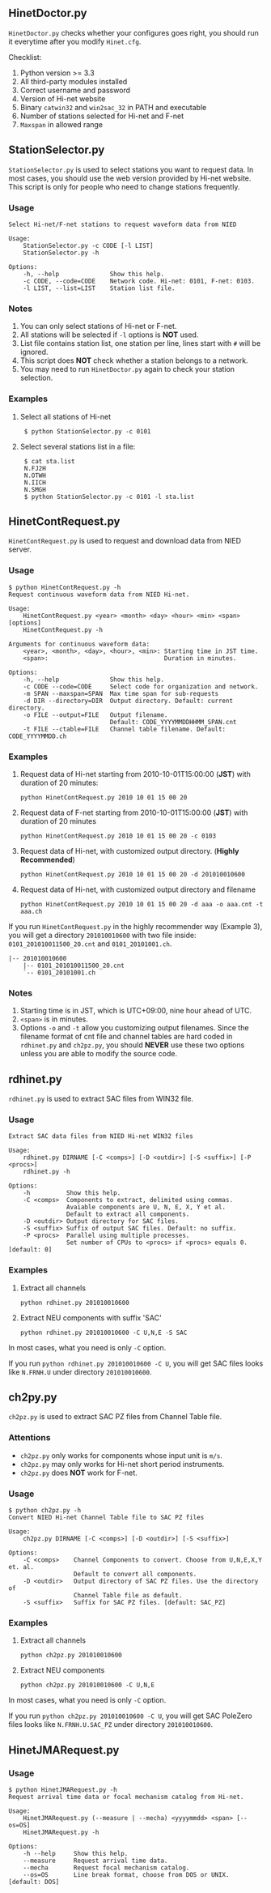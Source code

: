 ## HinetDoctor.py ##

`HinetDoctor.py` checks whether your configures goes right, you should run it
everytime after you modify `Hinet.cfg`.

Checklist:

1. Python version >= 3.3
2. All third-party modules installed
3. Correct username and password
4. Version of Hi-net website
5. Binary `catwin32` and `win2sac_32` in PATH and executable
6. Number of stations selected for Hi-net and F-net
7. `Maxspan` in allowed range

## StationSelector.py ##

`StationSelector.py` is used to select stations you want to request data.
In most cases, you should use the web version provided by Hi-net website.
This script is only for people who need to change stations frequently.

### Usage ###

```
Select Hi-net/F-net stations to request waveform data from NIED

Usage:
    StationSelector.py -c CODE [-l LIST]
    StationSelector.py -h

Options:
    -h, --help              Show this help.
    -c CODE, --code=CODE    Network code. Hi-net: 0101, F-net: 0103.
    -l LIST, --list=LIST    Station list file.
```

### Notes ###

1. You can only select stations of Hi-net or F-net.
2. All stations will be selected if `-l` options is **NOT** used.
3. List file contains station list, one station per line, lines start with `#` will be ignored.
4. This script does **NOT** check whether a station belongs to a network.
5. You may need to run `HinetDoctor.py` again to check your station selection.

### Examples ###

1. Select all stations of Hi-net

        $ python StationSelector.py -c 0101

2. Select several stations list in a file:

        $ cat sta.list
        N.FJ2H
        N.OTWH
        N.IICH
        N.SMGH
        $ python StationSelector.py -c 0101 -l sta.list


## HinetContRequest.py ##

`HinetContRequest.py` is used to request and download data from NIED server.

### Usage ###

```
$ python HinetContRequest.py -h
Request continuous waveform data from NIED Hi-net.

Usage:
    HinetContRequest.py <year> <month> <day> <hour> <min> <span> [options]
    HinetContRequest.py -h

Arguments for continuous waveform data:
    <year>, <month>, <day>, <hour>, <min>: Starting time in JST time.
    <span>:                                Duration in minutes.

Options:
    -h, --help              Show this help.
    -c CODE --code=CODE     Select code for organization and network.
    -m SPAN --maxspan=SPAN  Max time span for sub-requests
    -d DIR --directory=DIR  Output directory. Default: current directory.
    -o FILE --output=FILE   Output filename.
                            Default: CODE_YYYYMMDDHHMM_SPAN.cnt
    -t FILE --ctable=FILE   Channel table filename. Default: CODE_YYYYMMDD.ch
```

### Examples ###

1.  Request data of Hi-net starting from 2010-10-01T15:00:00 (**JST**)
    with duration of 20 minutes:

        python HinetContRequest.py 2010 10 01 15 00 20

2.  Request data of F-net starting from 2010-10-01T15:00:00 (**JST**)
    with duration of 20 minutes

        python HinetContRequest.py 2010 10 01 15 00 20 -c 0103

3.  Request data of Hi-net, with customized output directory. (**Highly Recommended**)

        python HinetContRequest.py 2010 10 01 15 00 20 -d 201010010600

4.  Request data of Hi-net, with customized output directory and filename

        python HinetContRequest.py 2010 10 01 15 00 20 -d aaa -o aaa.cnt -t aaa.ch

If you run `HinetContRequest.py` in the highly recommender way (Example 3),
you will get a directory `201010010600` with two file inside:
`0101_201010011500_20.cnt` and `0101_20101001.ch`.

    |-- 201010010600
        |-- 0101_201010011500_20.cnt
        `-- 0101_20101001.ch

### Notes ###

1. Starting time is in JST, which is UTC+09:00, nine hour ahead of UTC.
2. `<span>` is in minutes.
3. Options `-o` and `-t` allow you customizing output filenames.
   Since the filename format of cnt file and channel tables are
   hard coded in `rdhinet.py` and `ch2pz.py`, you should **NEVER**
   use these two options unless you are able to modify the source code.

## rdhinet.py ##

`rdhinet.py` is used to extract SAC files from WIN32 file.

### Usage ###

```
Extract SAC data files from NIED Hi-net WIN32 files

Usage:
    rdhinet.py DIRNAME [-C <comps>] [-D <outdir>] [-S <suffix>] [-P <procs>]
    rdhinet.py -h

Options:
    -h          Show this help.
    -C <comps>  Components to extract, delimited using commas.
                Avaiable components are U, N, E, X, Y et al.
                Default to extract all components.
    -D <outdir> Output directory for SAC files.
    -S <suffix> Suffix of output SAC files. Default: no suffix.
    -P <procs>  Parallel using multiple processes.
                Set number of CPUs to <procs> if <procs> equals 0. [default: 0]
```

### Examples ###

1.  Extract all channels

        python rdhinet.py 201010010600

2.  Extract NEU components with suffix 'SAC'

        python rdhinet.py 201010010600 -C U,N,E -S SAC

In most cases, what you need is only `-C` option.

If you run `python rdhinet.py 201010010600 -C U`, you will get SAC files
looks like `N.FRNH.U` under directory `201010010600`.

## ch2py.py ##

`ch2pz.py` is used to extract SAC PZ files from Channel Table file.

### Attentions ###

- `ch2pz.py` only works for components whose input unit is `m/s`.
- `ch2pz.py` may only works for Hi-net short period instruments.
- `ch2pz.py` does **NOT** work for F-net.

### Usage ###

```
$ python ch2pz.py -h
Convert NIED Hi-net Channel Table file to SAC PZ files

Usage:
    ch2pz.py DIRNAME [-C <comps>] [-D <outdir>] [-S <suffix>]

Options:
    -C <comps>    Channel Components to convert. Choose from U,N,E,X,Y et. al.
                  Default to convert all components.
    -D <outdir>   Output directory of SAC PZ files. Use the directory of
                  Channel Table file as default.
    -S <suffix>   Suffix for SAC PZ files. [default: SAC_PZ]
```

### Examples ###

1.  Extract all channels

        python ch2pz.py 201010010600

2.  Extract NEU components

        python ch2pz.py 201010010600 -C U,N,E

In most cases, what you need is only `-C` option.

If you run `python ch2pz.py 201010010600 -C U`, you will get SAC PoleZero
files looks like `N.FRNH.U.SAC_PZ` under directory `201010010600`.


## HinetJMARequest.py

### Usage

```
$ python HinetJMARequest.py -h
Request arrival time data or focal mechanism catalog from Hi-net.

Usage:
    HinetJMARequest.py (--measure | --mecha) <yyyymmdd> <span> [--os=OS]
    HinetJMARequest.py -h

Options:
    -h --help     Show this help.
    --measure     Request arrival time data.
    --mecha       Request focal mechanism catalog.
    --os=OS       Line break format, choose from DOS or UNIX. [default: DOS]
```

